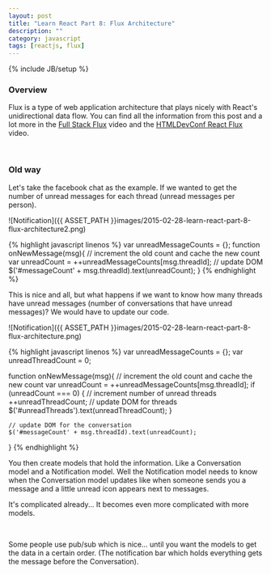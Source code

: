 ```yaml
---
layout: post
title: "Learn React Part 8: Flux Architecture"
description: ""
category: javascript
tags: [reactjs, flux]
---
```

{% include JB/setup %}

<!-- Overview -->
<h3>Overview</h3>

Flux is a type of web application architecture that plays nicely with React's unidirectional data flow. You can find all the information from this post and a lot more in the [Full Stack Flux](https://www.youtube.com/watch?v=KtmjkCuV-EU) video and the [HTMLDevConf React Flux](https://www.youtube.com/watch?v=Bic_sFiaNDI) video.

<br />
<h3>Old way</h3>

Let's take the facebook chat as the example. If we wanted to get the number of unread messages for each thread (unread messages per person).

![Notification]({{ ASSET_PATH }}images/2015-02-28-learn-react-part-8-flux-architecture2.png)

<!-- Code _______________________________________-->
{% highlight javascript linenos %}
var unreadMessageCounts = {};
function onNewMessage(msg){
    // increment the old count and cache the new count
    var unreadCount = ++unreadMessageCounts[msg.threadId];
    // update DOM
    $('#messageCount' + msg.threadId).text(unreadCount);
}
{% endhighlight %}
<!-- /Code ^^^^^^^^^^^^^^^^^^^^^^^^^^^^^^^^^^^^^^-->

This is nice and all, but what happens if we want to know how many threads have unread messages (number of conversations that have unread messages)? We would have to update our code.

![Notification]({{ ASSET_PATH }}images/2015-02-28-learn-react-part-8-flux-architecture.png)

<!-- Code _______________________________________-->
{% highlight javascript linenos %}
var unreadMessageCounts = {};
var unreadThreadCount = 0;

function onNewMessage(msg){
    // increment the old count and cache the new count
    var unreadCount = ++unreadMessageCounts[msg.threadId];
    if (unreadCount === 0) {
        // increment number of unread threads
        ++unreadThreadCount;
        // update DOM for threads
        $('#unreadThreads').text(unreadThreadCount);
    }

    // update DOM for the conversation
    $('#messageCount' + msg.threadId).text(unreadCount);
}
{% endhighlight %}
<!-- /Code ^^^^^^^^^^^^^^^^^^^^^^^^^^^^^^^^^^^^^^-->

You then create models that hold the information. Like a Conversation model and a Notification model. Well the Notification model needs to know when the Conversation model updates like when someone sends you a message and a little unread icon appears next to messages.

It's complicated already... It becomes even more complicated with more models.

<br />

Some people use pub/sub which is nice... until you want the models to get the data in a certain order. (The notification bar which holds everything gets the message before the Conversation).

<br />

